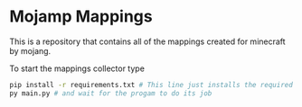 # Mojamp Mappings

This is a repository that contains all of the mappings created for minecraft by mojang.

To start the mappings collector type 
```bash
pip install -r requirements.txt # This line just installs the required packages
py main.py # and wait for the progam to do its job
```